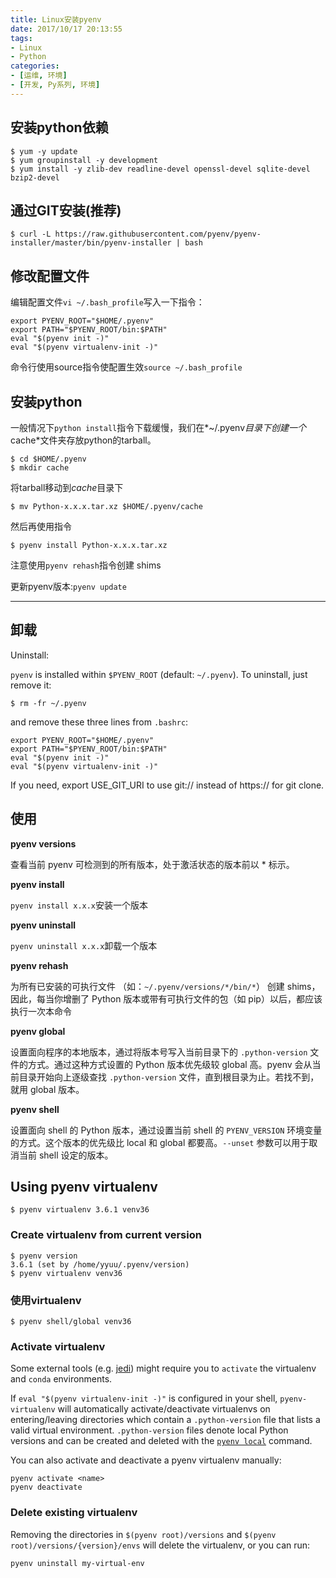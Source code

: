 ```yaml
---
title: Linux安装pyenv
date: 2017/10/17 20:13:55
tags:
- Linux
- Python
categories:
- [运维, 环境]
- [开发, Py系列, 环境]
---
```

## 安装python依赖

```shell
$ yum -y update
$ yum groupinstall -y development
$ yum install -y zlib-dev readline-devel openssl-devel sqlite-devel bzip2-devel 
```

<!--more-->

## 通过GIT安装(推荐)

```shell
$ curl -L https://raw.githubusercontent.com/pyenv/pyenv-installer/master/bin/pyenv-installer | bash
```

## 修改配置文件

编辑配置文件`vi ~/.bash_profile`写入一下指令：

```shell
export PYENV_ROOT="$HOME/.pyenv"
export PATH="$PYENV_ROOT/bin:$PATH"
eval "$(pyenv init -)"
eval "$(pyenv virtualenv-init -)"
```

命令行使用source指令使配置生效`source ~/.bash_profile`

## 安装python

一般情况下`python install`指令下载缓慢，我们在*~/.pyenv*目录下创建一个*cache*文件夹存放python的tarball。

```shell
$ cd $HOME/.pyenv
$ mkdir cache
```

将tarball移动到*cache*目录下

```shell
$ mv Python-x.x.x.tar.xz $HOME/.pyenv/cache
```

然后再使用指令

```shell
$ pyenv install Python-x.x.x.tar.xz
```

注意使用`pyenv rehash`指令创建 shims

更新pyenv版本:`pyenv update`

---

## 卸载

Uninstall:

 `pyenv` is installed within `$PYENV_ROOT` (default: `~/.pyenv`). To uninstall, just remove it:

```shell
$ rm -fr ~/.pyenv
```

and remove these three lines from `.bashrc`:

```shell
export PYENV_ROOT="$HOME/.pyenv"
export PATH="$PYENV_ROOT/bin:$PATH"
eval "$(pyenv init -)"
eval "$(pyenv virtualenv-init -)"
```

If you need, export USE_GIT_URI to use git:// instead of https:// for git clone.

## 使用

**pyenv versions**

查看当前 pyenv 可检测到的所有版本，处于激活状态的版本前以 * 标示。

**pyenv install**

`pyenv install x.x.x`安装一个版本

**pyenv uninstall**

`pyenv uninstall x.x.x`卸载一个版本

**pyenv rehash**

为所有已安装的可执行文件 （如：`~/.pyenv/versions/*/bin/*`） 创建 shims，因此，每当你增删了 Python 版本或带有可执行文件的包（如 pip）以后，都应该执行一次本命令

**pyenv global**

设置面向程序的本地版本，通过将版本号写入当前目录下的 `.python-version` 文件的方式。通过这种方式设置的 Python 版本优先级较 global 高。pyenv 会从当前目录开始向上逐级查找 `.python-version` 文件，直到根目录为止。若找不到，就用 global 版本。

**pyenv shell**

设置面向 shell 的 Python 版本，通过设置当前 shell 的 `PYENV_VERSION` 环境变量的方式。这个版本的优先级比 local 和 global 都要高。`--unset` 参数可以用于取消当前 shell 设定的版本。

## Using pyenv virtualenv

```shell
$ pyenv virtualenv 3.6.1 venv36
```

### Create virtualenv from current version

```shell
$ pyenv version
3.6.1 (set by /home/yyuu/.pyenv/version)
$ pyenv virtualenv venv36
```

### 使用virtualenv

```shell
$ pyenv shell/global venv36
```

### Activate virtualenv

Some external tools (e.g. [jedi](https://github.com/davidhalter/jedi)) might require you to `activate` the virtualenv and `conda` environments.

If `eval "$(pyenv virtualenv-init -)"` is configured in your shell, `pyenv-virtualenv` will automatically activate/deactivate virtualenvs on entering/leaving directories which contain a `.python-version` file that lists a valid virtual environment. `.python-version` files denote local Python versions and can be created and deleted with the [`pyenv local`](https://github.com/pyenv/pyenv/blob/master/COMMANDS.md#pyenv-local) command.

You can also activate and deactivate a pyenv virtualenv manually:

```
pyenv activate <name>
pyenv deactivate
```

### Delete existing virtualenv

Removing the directories in `$(pyenv root)/versions` and `$(pyenv root)/versions/{version}/envs` will delete the virtualenv, or you can run:

```
pyenv uninstall my-virtual-env
```
